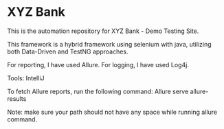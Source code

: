 # XYZ Bank
This is the automation repository for XYZ Bank - Demo Testing Site.

This framework is a hybrid framework using selenium with java, utilizing both Data-Driven and TestNG approaches.

For reporting, I have used Allure.
For logging, I have used Log4j.

Tools:
IntelliJ

To fetch Allure reports, run the following command:
Allure serve allure-results

Note: make sure your path should not have any space while running allure command.

 

